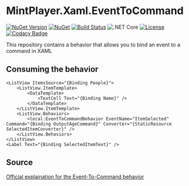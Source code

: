 # MintPlayer.Xaml.EventToCommand
[![NuGet Version](https://img.shields.io/nuget/v/MintPlayer.Xaml.EventToCommand.svg?style=flat)](https://www.nuget.org/packages/MintPlayer.Xaml.EventToCommand)
[![NuGet](https://img.shields.io/nuget/dt/MintPlayer.Xaml.EventToCommand.svg?style=flat)](https://www.nuget.org/packages/MintPlayer.Xaml.EventToCommand)
[![Build Status](https://travis-ci.org/MintPlayer/MintPlayer.Xaml.EventToCommand.svg?branch=master)](https://travis-ci.org/MintPlayer/MintPlayer.Xaml.EventToCommand)
![.NET Core](https://github.com/MintPlayer/MintPlayer.Xaml.EventToCommand/workflows/.NET%20Core/badge.svg)
[![License](https://img.shields.io/badge/License-Apache%202.0-green.svg)](https://opensource.org/licenses/Apache-2.0)
[![Codacy Badge](https://app.codacy.com/project/badge/Grade/2ae1c816b1c645988c18004ce70fc05c)](https://www.codacy.com/gh/MintPlayer/MintPlayer.Xaml.EventToCommand?utm_source=github.com&amp;utm_medium=referral&amp;utm_content=MintPlayer/MintPlayer.Xaml.EventToCommand&amp;utm_campaign=Badge_Grade)

This repository contains a behavior that allows you to bind an event to a command in XAML

## Consuming the behavior

    <ListView ItemsSource="{Binding People}">
        <ListView.ItemTemplate>
            <DataTemplate>
                <TextCell Text="{Binding Name}" />
            </DataTemplate>
        </ListView.ItemTemplate>
        <ListView.Behaviors>
            <local:EventToCommandBehavior EventName="ItemSelected" Command="{Binding OutputAgeCommand}" Converter="{StaticResource SelectedItemConverter}" />
        </ListView.Behaviors>
    </ListView>
    <Label Text="{Binding SelectedItemText}" />
    
## Source

[Official explaination for the Event-To-Command behavior](https://docs.microsoft.com/en-us/xamarin/xamarin-forms/app-fundamentals/behaviors/reusable/event-to-command-behavior)
